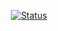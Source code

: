 <p align="center">
  <a href="https://dramatopian.com/">
    <img src="https://lanyard.cnrad.dev/api/620229764996923402?theme=dark&bg=212121&idleMessage=Currently%20Free!&hideStatus=true" alt="Status">
  </a>
</p>

